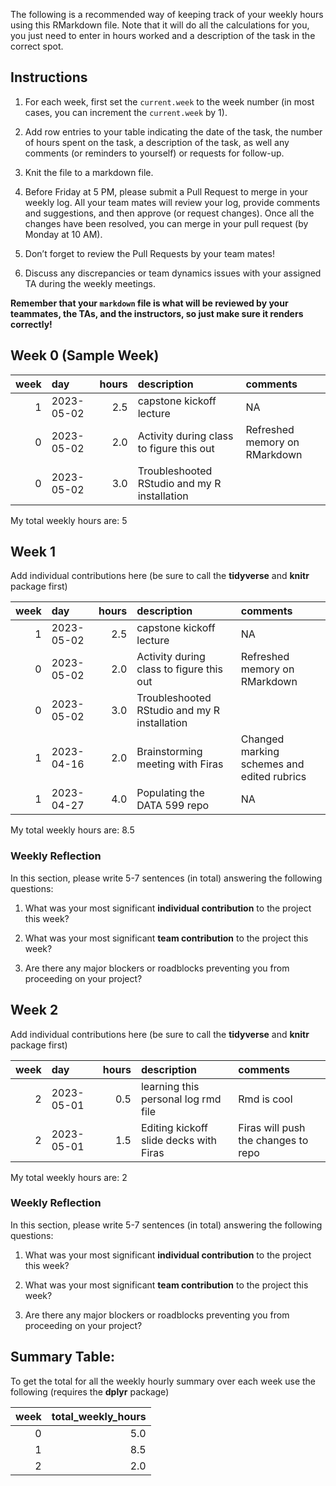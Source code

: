 The following is a recommended way of keeping track of your weekly hours
using this RMarkdown file. Note that it will do all the calculations for
you, you just need to enter in hours worked and a description of the
task in the correct spot.

## Instructions

1.  For each week, first set the `current.week` to the week number (in
    most cases, you can increment the `current.week` by 1).  

2.  Add row entries to your table indicating the date of the task, the
    number of hours spent on the task, a description of the task, as
    well any comments (or reminders to yourself) or requests for
    follow-up.

3.  Knit the file to a markdown file.

4.  Before Friday at 5 PM, please submit a Pull Request to merge in your
    weekly log. All your team mates will review your log, provide
    comments and suggestions, and then approve (or request changes).
    Once all the changes have been resolved, you can merge in your pull
    request (by Monday at 10 AM).

5.  Don’t forget to review the Pull Requests by your team mates!

6.  Discuss any discrepancies or team dynamics issues with your assigned
    TA during the weekly meetings.

**Remember that your `markdown` file is what will be reviewed by your
teammates, the TAs, and the instructors, so just make sure it renders
correctly!**

## Week 0 (Sample Week)

| week | day        | hours | description                                  | comments                      |
|----:|:--------|-----:|:-------------------------------|:---------------------|
|    1 | 2023-05-02 |   2.5 | capstone kickoff lecture                     | NA                            |
|    0 | 2023-05-02 |   2.0 | Activity during class to figure this out     | Refreshed memory on RMarkdown |
|    0 | 2023-05-02 |   3.0 | Troubleshooted RStudio and my R installation |                               |

My total weekly hours are: 5

## Week 1

Add individual contributions here (be sure to call the **tidyverse** and
**knitr** package first)

| week | day        | hours | description                                  | comments                                   |
|-----:|:-----------|------:|:---------------------------------------------|:-------------------------------------------|
|    1 | 2023-05-02 |   2.5 | capstone kickoff lecture                     | NA                                         |
|    0 | 2023-05-02 |   2.0 | Activity during class to figure this out     | Refreshed memory on RMarkdown              |
|    0 | 2023-05-02 |   3.0 | Troubleshooted RStudio and my R installation |                                            |
|    1 | 2023-04-16 |   2.0 | Brainstorming meeting with Firas             | Changed marking schemes and edited rubrics |
|    1 | 2023-04-27 |   4.0 | Populating the DATA 599 repo                 | NA                                         |

My total weekly hours are: 8.5

### Weekly Reflection

In this section, please write 5-7 sentences (in total) answering the following questions:

1. What was your most significant **individual contribution** to the project this week?

1. What was your most significant **team contribution** to the project this week?

1. Are there any major blockers or roadblocks preventing you from proceeding on your project?

## Week 2

Add individual contributions here (be sure to call the **tidyverse** and
**knitr** package first)

| week | day        | hours | description                            | comments                            |
|-----:|:-----------|------:|:---------------------------------------|:------------------------------------|
|    2 | 2023-05-01 |   0.5 | learning this personal log rmd file    | Rmd is cool                         |
|    2 | 2023-05-01 |   1.5 | Editing kickoff slide decks with Firas | Firas will push the changes to repo |

My total weekly hours are: 2

### Weekly Reflection

In this section, please write 5-7 sentences (in total) answering the following questions:

1. What was your most significant **individual contribution** to the project this week?

1. What was your most significant **team contribution** to the project this week?

1. Are there any major blockers or roadblocks preventing you from proceeding on your project?

## Summary Table:

To get the total for all the weekly hourly summary over each week use
the following (requires the **dplyr** package)

| week | total_weekly_hours |
|-----:|-------------------:|
|    0 |                5.0 |
|    1 |                8.5 |
|    2 |                2.0 |
